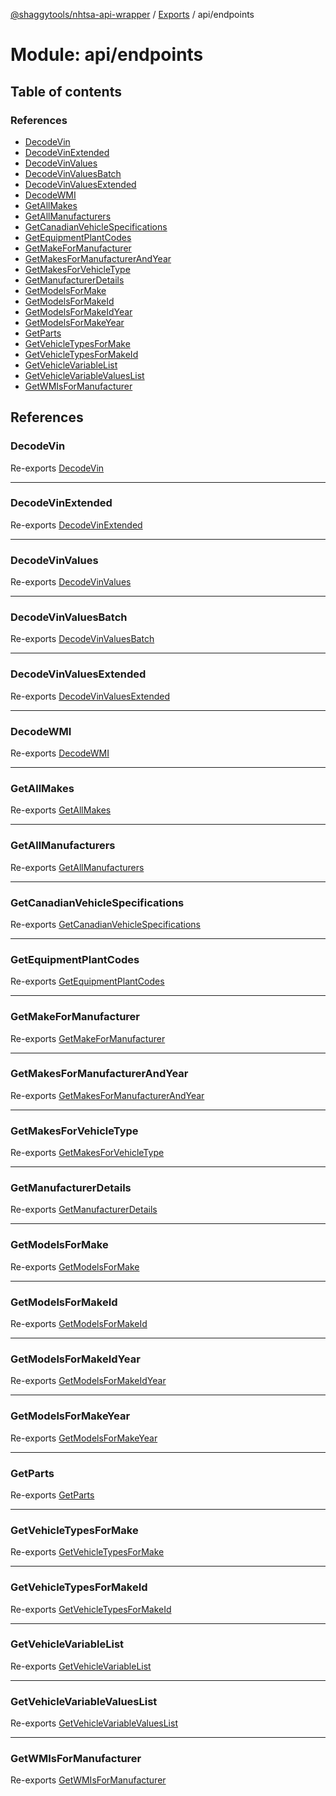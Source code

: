 [@shaggytools/nhtsa-api-wrapper](../README.md) / [Exports](../modules.md) / api/endpoints

# Module: api/endpoints

## Table of contents

### References

- [DecodeVin](api_endpoints.md#decodevin)
- [DecodeVinExtended](api_endpoints.md#decodevinextended)
- [DecodeVinValues](api_endpoints.md#decodevinvalues)
- [DecodeVinValuesBatch](api_endpoints.md#decodevinvaluesbatch)
- [DecodeVinValuesExtended](api_endpoints.md#decodevinvaluesextended)
- [DecodeWMI](api_endpoints.md#decodewmi)
- [GetAllMakes](api_endpoints.md#getallmakes)
- [GetAllManufacturers](api_endpoints.md#getallmanufacturers)
- [GetCanadianVehicleSpecifications](api_endpoints.md#getcanadianvehiclespecifications)
- [GetEquipmentPlantCodes](api_endpoints.md#getequipmentplantcodes)
- [GetMakeForManufacturer](api_endpoints.md#getmakeformanufacturer)
- [GetMakesForManufacturerAndYear](api_endpoints.md#getmakesformanufacturerandyear)
- [GetMakesForVehicleType](api_endpoints.md#getmakesforvehicletype)
- [GetManufacturerDetails](api_endpoints.md#getmanufacturerdetails)
- [GetModelsForMake](api_endpoints.md#getmodelsformake)
- [GetModelsForMakeId](api_endpoints.md#getmodelsformakeid)
- [GetModelsForMakeIdYear](api_endpoints.md#getmodelsformakeidyear)
- [GetModelsForMakeYear](api_endpoints.md#getmodelsformakeyear)
- [GetParts](api_endpoints.md#getparts)
- [GetVehicleTypesForMake](api_endpoints.md#getvehicletypesformake)
- [GetVehicleTypesForMakeId](api_endpoints.md#getvehicletypesformakeid)
- [GetVehicleVariableList](api_endpoints.md#getvehiclevariablelist)
- [GetVehicleVariableValuesList](api_endpoints.md#getvehiclevariablevalueslist)
- [GetWMIsForManufacturer](api_endpoints.md#getwmisformanufacturer)

## References

### DecodeVin

Re-exports [DecodeVin](api_endpoints_DecodeVin.md#decodevin)

___

### DecodeVinExtended

Re-exports [DecodeVinExtended](api_endpoints_DecodeVinExtended.md#decodevinextended)

___

### DecodeVinValues

Re-exports [DecodeVinValues](api_endpoints_DecodeVinValues.md#decodevinvalues)

___

### DecodeVinValuesBatch

Re-exports [DecodeVinValuesBatch](api_endpoints_DecodeVinValuesBatch.md#decodevinvaluesbatch)

___

### DecodeVinValuesExtended

Re-exports [DecodeVinValuesExtended](api_endpoints_DecodeVinValuesExtended.md#decodevinvaluesextended)

___

### DecodeWMI

Re-exports [DecodeWMI](api_endpoints_DecodeWMI.md#decodewmi)

___

### GetAllMakes

Re-exports [GetAllMakes](api_endpoints_GetAllMakes.md#getallmakes)

___

### GetAllManufacturers

Re-exports [GetAllManufacturers](api_endpoints_GetAllManufacturers.md#getallmanufacturers)

___

### GetCanadianVehicleSpecifications

Re-exports [GetCanadianVehicleSpecifications](api_endpoints_GetCanadianVehicleSpecifications.md#getcanadianvehiclespecifications)

___

### GetEquipmentPlantCodes

Re-exports [GetEquipmentPlantCodes](api_endpoints_GetEquipmentPlantCodes.md#getequipmentplantcodes)

___

### GetMakeForManufacturer

Re-exports [GetMakeForManufacturer](api_endpoints_GetMakeForManufacturer.md#getmakeformanufacturer)

___

### GetMakesForManufacturerAndYear

Re-exports [GetMakesForManufacturerAndYear](api_endpoints_GetMakesForManufacturerAndYear.md#getmakesformanufacturerandyear)

___

### GetMakesForVehicleType

Re-exports [GetMakesForVehicleType](api_endpoints_GetMakesForVehicleType.md#getmakesforvehicletype)

___

### GetManufacturerDetails

Re-exports [GetManufacturerDetails](api_endpoints_GetManufacturerDetails.md#getmanufacturerdetails)

___

### GetModelsForMake

Re-exports [GetModelsForMake](api_endpoints_GetModelsForMake.md#getmodelsformake)

___

### GetModelsForMakeId

Re-exports [GetModelsForMakeId](api_endpoints_GetModelsForMakeId.md#getmodelsformakeid)

___

### GetModelsForMakeIdYear

Re-exports [GetModelsForMakeIdYear](api_endpoints_GetModelsForMakeIdYear.md#getmodelsformakeidyear)

___

### GetModelsForMakeYear

Re-exports [GetModelsForMakeYear](api_endpoints_GetModelsForMakeYear.md#getmodelsformakeyear)

___

### GetParts

Re-exports [GetParts](api_endpoints_GetParts.md#getparts)

___

### GetVehicleTypesForMake

Re-exports [GetVehicleTypesForMake](api_endpoints_GetVehicleTypesForMake.md#getvehicletypesformake)

___

### GetVehicleTypesForMakeId

Re-exports [GetVehicleTypesForMakeId](api_endpoints_GetVehicleTypesForMakeId.md#getvehicletypesformakeid)

___

### GetVehicleVariableList

Re-exports [GetVehicleVariableList](api_endpoints_GetVehicleVariableList.md#getvehiclevariablelist)

___

### GetVehicleVariableValuesList

Re-exports [GetVehicleVariableValuesList](api_endpoints_GetVehicleVariableValuesList.md#getvehiclevariablevalueslist)

___

### GetWMIsForManufacturer

Re-exports [GetWMIsForManufacturer](api_endpoints_GetWMIsForManufacturer.md#getwmisformanufacturer)
